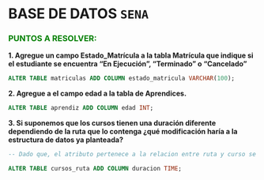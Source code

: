 # BASE DE DATOS `SENA`

### <span style="color:green">PUNTOS A RESOLVER: </span>

**1. Agregue un campo Estado_Matrícula a la tabla Matrícula que indique si el estudiante se encuentra “En Ejecución”, “Terminado” o “Cancelado”**

~~~sql
ALTER TABLE matriculas ADD COLUMN estado_matricula VARCHAR(100); 
~~~

**2. Agregue a el campo edad a la tabla de Aprendices.**

~~~sql
ALTER TABLE aprendiz ADD COLUMN edad INT;
~~~

**3. Si suponemos que los cursos tienen una duración diferente dependiendo de la ruta que lo contenga ¿qué modificación haría a la estructura de datos ya planteada?**

~~~sql
-- Dado que, el atributo pertenece a la relacion entre ruta y curso se agrega a la tabla que las une.

ALTER TABLE cursos_ruta ADD COLUMN duracion TIME;
~~~